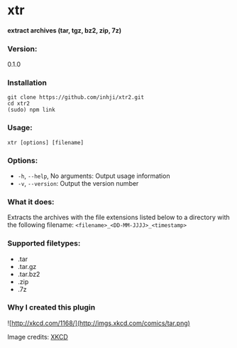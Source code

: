 xtr
====

#### extract archives (tar, tgz, bz2, zip, 7z)


### Version:
   
0.1.0

### Installation

```
git clone https://github.com/inhji/xtr2.git
cd xtr2
(sudo) npm link
```

### Usage:
   
`xtr [options] [filename]`

### Options:
   
* `-h`, `--help`, No arguments: Output usage information
* `-v`, `--version`: Output the version number

### What it does:
   
Extracts the archives with the file extensions listed below
to a directory with the following filename:
`<filename>_<DD-MM-JJJJ>_<timestamp>`

### Supported filetypes:
   
* .tar
* .tar.gz
* .tar.bz2
* .zip
* .7z

### Why I created this plugin

![http://xkcd.com/1168/](http://imgs.xkcd.com/comics/tar.png)

Image credits: [XKCD](http://xkcd.com/ "XKCD")
